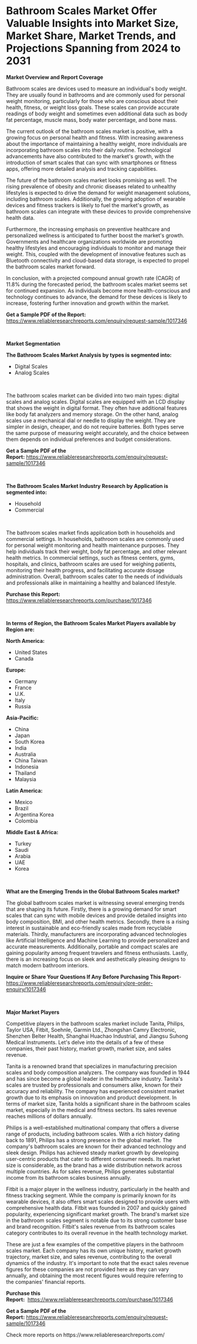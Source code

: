<p><h1>Bathroom Scales Market Offer Valuable Insights into Market Size, Market Share, Market Trends, and Projections Spanning from 2024 to 2031</h1></p><p><strong>Market Overview and Report Coverage</strong></p>
<p><p>Bathroom scales are devices used to measure an individual's body weight. They are usually found in bathrooms and are commonly used for personal weight monitoring, particularly for those who are conscious about their health, fitness, or weight loss goals. These scales can provide accurate readings of body weight and sometimes even additional data such as body fat percentage, muscle mass, body water percentage, and bone mass.</p><p>The current outlook of the bathroom scales market is positive, with a growing focus on personal health and fitness. With increasing awareness about the importance of maintaining a healthy weight, more individuals are incorporating bathroom scales into their daily routine. Technological advancements have also contributed to the market's growth, with the introduction of smart scales that can sync with smartphones or fitness apps, offering more detailed analysis and tracking capabilities.</p><p>The future of the bathroom scales market looks promising as well. The rising prevalence of obesity and chronic diseases related to unhealthy lifestyles is expected to drive the demand for weight management solutions, including bathroom scales. Additionally, the growing adoption of wearable devices and fitness trackers is likely to fuel the market's growth, as bathroom scales can integrate with these devices to provide comprehensive health data.</p><p>Furthermore, the increasing emphasis on preventive healthcare and personalized wellness is anticipated to further boost the market's growth. Governments and healthcare organizations worldwide are promoting healthy lifestyles and encouraging individuals to monitor and manage their weight. This, coupled with the development of innovative features such as Bluetooth connectivity and cloud-based data storage, is expected to propel the bathroom scales market forward.</p><p>In conclusion, with a projected compound annual growth rate (CAGR) of 11.8% during the forecasted period, the bathroom scales market seems set for continued expansion. As individuals become more health-conscious and technology continues to advance, the demand for these devices is likely to increase, fostering further innovation and growth within the market.</p></p>
<p><strong>Get a Sample PDF of the Report:</strong> <a href="https://www.reliableresearchreports.com/enquiry/request-sample/1017346">https://www.reliableresearchreports.com/enquiry/request-sample/1017346</a></p>
<p>&nbsp;</p>
<p><strong>Market Segmentation</strong></p>
<p><strong>The Bathroom Scales Market Analysis by types is segmented into:</strong></p>
<p><ul><li>Digital Scales</li><li>Analog Scales</li></ul></p>
<p>&nbsp;</p>
<p><p>The bathroom scales market can be divided into two main types: digital scales and analog scales. Digital scales are equipped with an LCD display that shows the weight in digital format. They often have additional features like body fat analyzers and memory storage. On the other hand, analog scales use a mechanical dial or needle to display the weight. They are simpler in design, cheaper, and do not require batteries. Both types serve the same purpose of measuring weight accurately, and the choice between them depends on individual preferences and budget considerations.</p></p>
<p><strong>Get a Sample PDF of the Report:</strong>&nbsp;<a href="https://www.reliableresearchreports.com/enquiry/request-sample/1017346">https://www.reliableresearchreports.com/enquiry/request-sample/1017346</a></p>
<p>&nbsp;</p>
<p><strong>The Bathroom Scales Market Industry Research by Application is segmented into:</strong></p>
<p><ul><li>Household</li><li>Commercial</li></ul></p>
<p>&nbsp;</p>
<p><p>The bathroom scales market finds application both in households and commercial settings. In households, bathroom scales are commonly used for personal weight monitoring and health maintenance purposes. They help individuals track their weight, body fat percentage, and other relevant health metrics. In commercial settings, such as fitness centers, gyms, hospitals, and clinics, bathroom scales are used for weighing patients, monitoring their health progress, and facilitating accurate dosage administration. Overall, bathroom scales cater to the needs of individuals and professionals alike in maintaining a healthy and balanced lifestyle.</p></p>
<p><strong>Purchase this Report:</strong>&nbsp; <a href="https://www.reliableresearchreports.com/purchase/1017346">https://www.reliableresearchreports.com/purchase/1017346</a></p>
<p>&nbsp;</p>
<p><strong>In terms of Region, the Bathroom Scales Market Players available by Region are:</strong></p>
<p>
    <p> <strong> North America: </strong>
        <ul>
            <li>United States</li>
            <li>Canada</li>
        </ul>
        </p> 
    <p> <strong> Europe: </strong>
        <ul>
            <li>Germany</li>
            <li>France</li>
            <li>U.K.</li>
            <li>Italy</li>
            <li>Russia</li>
        </ul>
        </p> 
    <p> <strong> Asia-Pacific: </strong>
        <ul>
            <li>China</li>
            <li>Japan</li>
            <li>South Korea</li>
            <li>India</li>
            <li>Australia</li>
            <li>China Taiwan</li>
            <li>Indonesia</li>
            <li>Thailand</li>
            <li>Malaysia</li>
        </ul>
        </p> 
    <p> <strong> Latin America: </strong>
        <ul>
            <li>Mexico</li>
            <li>Brazil</li>
            <li>Argentina Korea</li>
            <li>Colombia</li>
        </ul>
        </p> 
    <p> <strong> Middle East & Africa: </strong>
        <ul>
            <li>Turkey</li>
            <li>Saudi</li>
            <li>Arabia</li>
            <li>UAE</li>
            <li>Korea</li>
        </ul>
    </p>
    </p>
<p>&nbsp;</p>
<p><strong>What are the Emerging Trends in the Global Bathroom Scales market?</strong></p>
<p><p>The global bathroom scales market is witnessing several emerging trends that are shaping its future. Firstly, there is a growing demand for smart scales that can sync with mobile devices and provide detailed insights into body composition, BMI, and other health metrics. Secondly, there is a rising interest in sustainable and eco-friendly scales made from recyclable materials. Thirdly, manufacturers are incorporating advanced technologies like Artificial Intelligence and Machine Learning to provide personalized and accurate measurements. Additionally, portable and compact scales are gaining popularity among frequent travelers and fitness enthusiasts. Lastly, there is an increasing focus on sleek and aesthetically pleasing designs to match modern bathroom interiors.</p></p>
<p><strong>Inquire or Share Your Questions If Any Before Purchasing This Report</strong>- <a href="https://www.reliableresearchreports.com/enquiry/pre-order-enquiry/1017346">https://www.reliableresearchreports.com/enquiry/pre-order-enquiry/1017346</a></p>
<p>&nbsp;</p>
<p><strong>Major Market Players</strong></p>
<p><p>Competitive players in the bathroom scales market include Tanita, Philips, Taylor USA, Fitbit, Soehnle, Garmin Ltd., Zhongshan Camry Electronic, Shenzhen Belter Health, Shanghai Huachao Industrial, and Jiangsu Suhong Medical Instruments. Let's delve into the details of a few of these companies, their past history, market growth, market size, and sales revenue.</p><p>Tanita is a renowned brand that specializes in manufacturing precision scales and body composition analyzers. The company was founded in 1944 and has since become a global leader in the healthcare industry. Tanita's scales are trusted by professionals and consumers alike, known for their accuracy and reliability. The company has experienced consistent market growth due to its emphasis on innovation and product development. In terms of market size, Tanita holds a significant share in the bathroom scales market, especially in the medical and fitness sectors. Its sales revenue reaches millions of dollars annually.</p><p>Philips is a well-established multinational company that offers a diverse range of products, including bathroom scales. With a rich history dating back to 1891, Philips has a strong presence in the global market. The company's bathroom scales are known for their advanced technology and sleek design. Philips has achieved steady market growth by developing user-centric products that cater to different consumer needs. Its market size is considerable, as the brand has a wide distribution network across multiple countries. As for sales revenue, Philips generates substantial income from its bathroom scales business annually.</p><p>Fitbit is a major player in the wellness industry, particularly in the health and fitness tracking segment. While the company is primarily known for its wearable devices, it also offers smart scales designed to provide users with comprehensive health data. Fitbit was founded in 2007 and quickly gained popularity, experiencing significant market growth. The brand's market size in the bathroom scales segment is notable due to its strong customer base and brand recognition. Fitbit's sales revenue from its bathroom scales category contributes to its overall revenue in the health technology market.</p><p>These are just a few examples of the competitive players in the bathroom scales market. Each company has its own unique history, market growth trajectory, market size, and sales revenue, contributing to the overall dynamics of the industry. It's important to note that the exact sales revenue figures for these companies are not provided here as they can vary annually, and obtaining the most recent figures would require referring to the companies' financial reports.</p></p>
<p><strong>Purchase this Report:</strong>&nbsp;&nbsp;<a href="https://www.reliableresearchreports.com/purchase/1017346">https://www.reliableresearchreports.com/purchase/1017346</a></p>
<p></p>
<p><strong>Get a Sample PDF of the Report:</strong>&nbsp;<a href="https://www.reliableresearchreports.com/enquiry/request-sample/1017346">https://www.reliableresearchreports.com/enquiry/request-sample/1017346</a></p>
<p>Check more reports on https://www.reliableresearchreports.com/</p>